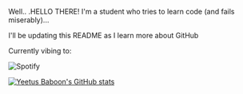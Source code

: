 Well.. .HELLO THERE! I'm a student who tries to learn code (and fails miserably)... 

I'll be updating this README as I learn more about GitHub


Currently vibing to:

![Spotify](https://novatorema.vercel.app/api/spotify)




[![Yeetus Baboon's GitHub stats](https://github-readme-stats.vercel.app/api?username=YeetusBaboon&show_icons=true&theme=material-palenight)](https://github.com/anuraghazra/github-readme-stats)

